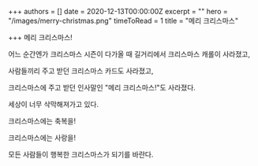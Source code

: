 +++
authors = []
date = 2020-12-13T00:00:00Z
excerpt = ""
hero = "/images/merry-christmas.png"
timeToRead = 1
title = "메리 크리스마스"

+++
메리 크리스마스!

어느 순간엔가 크리스마스 시즌이 다가올 때 길거리에서 크리스마스 캐롤이 사라졌고,

사람들끼리 주고 받던 크리스마스 카드도 사라졌고, 

크리스마스에 주고 받던 인사말인 "메리 크리스마스!"도 사라졌다.

세상이 너무 삭막해져가고 있다.

크리스마스에는 축복을!

크리스마스에는 사랑을!

모든 사람들이 행복한 크리스마스가 되기를 바란다.